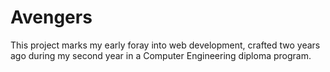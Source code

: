 # Avengers
This project marks my early foray into web development, crafted two years ago during my second year in a Computer Engineering diploma program.

